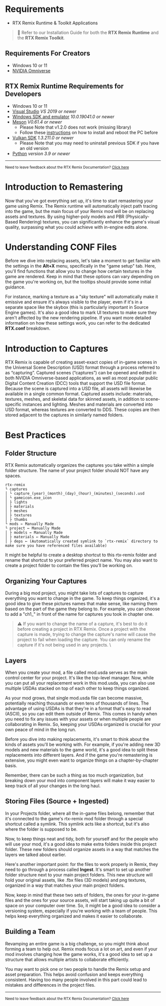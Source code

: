 # Requirements

* RTX Remix Runtime & Toolkit Applications

> 📝 Refer to our Installation Guide for both the **RTX Remix Runtime** and the **RTX Remix Toolkit**.

## Requirements For Creators

* Windows 10 or 11
* [NVIDIA Omniverse](https://www.nvidia.com/en-us/omniverse/download/)

## RTX Remix Runtime Requirements for Developers

* Windows 10 or 11
* [Visual Studio](https://visualstudio.microsoft.com/vs/older-downloads/) _VS 2019 or newer_
* [Windows SDK and emulator](https://developer.microsoft.com/en-us/windows/downloads/sdk-archive/) _10.0.19041.0 or newer_
*  [Meson](https://mesonbuild.com/) _V0.61.4 or newer_
    * Please Note that v1.2.0 does not work (missing library)
    * Follow these [instructions](https://mesonbuild.com/SimpleStart.html#installing-meson) on how to install and reboot the PC before
* [Vulkan SDK](https://vulkan.lunarg.com/sdk/home#windows) _1.3.211.0 or newer_
    * Please Note that you may need to uninstall previous SDK if you have an old version
* [Python](https://www.python.org/downloads/) _version 3.9 or newer_

***
<sub> Need to leave feedback about the RTX Remix Documentation?  [Click here](https://docs.google.com/forms/d/1vym6SgptS4QJvp6ZKTN8Mu9yfd5yQc76B3KHIl-n4DQ/prefill) <sub>

# Introduction to Remastering

Now that you've got everything set up, it's time to start remastering your game using Remix. The Remix runtime will automatically inject path tracing into the game, but the main focus of your Remix mod will be on replacing assets and textures. By using higher-poly models and PBR (Physically-Based Rendering) textures, you can significantly enhance the game's visual quality, surpassing what you could achieve with in-engine edits alone.

# Understanding CONF Files

Before we dive into replacing assets, let's take a moment to get familiar with the settings in the **Alt+X** menu, specifically in the "game setup" tab. Here, you'll find functions that allow you to change how certain textures in the game are rendered. Keep in mind that these options can vary depending on the game you're working on, but the tooltips should provide some initial guidance.

For instance, marking a texture as a "sky texture" will automatically make it emissive and ensure it's always visible to the player, even if it's in a separate space like the skybox (this is particularly important in Source Engine games). It's also a good idea to mark UI textures to make sure they aren't affected by the new rendering pipeline. If you want more detailed information on how these settings work, you can refer to the dedicated **RTX.conf** breakdown.


# Introduction to Captures

RTX Remix is capable of creating asset-exact copies of in-game scenes in the Universal Scene Description (USD) format through a process referred to as “capturing”. Captured scenes (“captures”) can be opened and edited in both NVIDIA Omniverse-based applications, as well as most popular public Digital Content Creation (DCC) tools that support the USD file format.   Because the scene is captured into a USD file, all assets will likewise be available in a single common format. Captured assets include: materials, textures, meshes, and skeletal data for skinned assets, in addition to scene-specific instances and lighting.  Meshes and materials are converted into USD format, whereas textures are converted to DDS. These copies are then stored adjacent to the captures in similarly named folders.

# Best Practices


## Folder Structure

RTX Remix automatically organizes the captures you take within a simple folder structure.  The name of your project folder should NOT have any spaces.

```text
rtx-remix
└ captures
│ └ capture_(year)_(month)_(day)_(hour)_(minutes)_(seconds).usd
│ └ gameicon.exe_icon
│ ├ lights
│ ├ materials
│ ├ meshes
│ ├ textures
│ ├ thumbs
└ mods ← Manually Made
└ project ← Manually Made
│ ├ models ← Manually Made
│ ├ materials ← Manually Made
│ ├ deps ← (Automatically created symlink to `rtx-remix` directory to make sure you have referenced files available)
```

It might be helpful to create a desktop shortcut to this rtx-remix folder and rename that shortcut to your preferred project name.  You may also want to create a project folder to contain the files you’ll be working on.


## Organizing Your Captures

During a big mod project, you might take lots of captures to capture everything you want to change in the game. To keep things organized, it's a good idea to give these pictures names that make sense, like naming them based on the part of the game they belong to. For example, you can choose to add a "ch1_" in front of the name for captures you took in chapter one.

> ⚠️ If you want to change the name of a capture, it's best to do it before creating a project in RTX Remix. Once a project with the capture is made, trying to change the capture's name will cause the project to fail when loading the capture. You can only rename the capture if it's not being used in any projects. \

## Layers

When you create your mod, a file called mod.usda serves as the main control center for your project. It's like the top-level manager. Now, while you can put all your replacement work in this mod.usda, you can also use multiple USDAs stacked on top of each other to keep things organized.

As your mod grows, that single mod.usda file can become massive, potentially reaching thousands or even tens of thousands of lines. The advantage of using USDAs is that they're in a format that's easy to read (ASCII), so you can edit them outside of Remix. This comes in handy when you need to fix any issues with your assets or when multiple people are collaborating in Remix. So, keeping your USDAs organized is crucial for your own peace of mind in the long run.

Before you dive into making replacements, it's smart to think about the kinds of assets you'll be working with. For example, if you're adding new 3D models and new materials to the game world, it's a good idea to split these replacements into different layers. And if the game you're remastering is extensive, you might even want to organize things on a chapter-by-chapter basis.

Remember, there can be such a thing as too much organization, but breaking down your mod into component layers will make it way easier to keep track of all your changes in the long haul.


## Storing Files (Source + Ingested)

In your Projects folder, where all the in-game files belong, remember that it's connected to the game's rtx-remix mod folder through a special shortcut called a symlink. This symlink acts like a shortcut, but it's also where the folder is supposed to be.

Now, to keep things neat and tidy, both for yourself and for the people who will use your mod, it's a good idea to make extra folders inside this project folder. These new folders should organize assets in a way that matches the layers we talked about earlier.

Here's another important point: for the files to work properly in Remix, they need to go through a process called **Ingest**. It's smart to set up another folder structure next to your main project folders. This new structure will hold your original assets, like .fbx files (3D models) and png textures, organized in a way that matches your main project folders.

Now, keep in mind that these two sets of folders, the ones for your in-game files and the ones for your source assets, will start taking up quite a bit of space on your computer over time. So, it might be a good idea to consider a versioning system, especially if you're working with a team of people. This helps keep everything organized and makes it easier to collaborate.


## Building a Team

Revamping an entire game is a big challenge, so you might think about forming a team to help out. Remix mods focus a lot on art, and even if your mod involves changing how the game works, it's a good idea to set up a structure that allows multiple artists to collaborate efficiently.

You may want to pick one or two people to handle the Remix setup and asset preparation. This helps avoid confusion and keeps everything consistent. Having too many people involved in this part could lead to mistakes and differences in the project files.

***
<sub> Need to leave feedback about the RTX Remix Documentation?  [Click here](https://github.com/NVIDIAGameWorks/rtx-remix/issues/new?assignees=nvdamien&labels=documentation%2Cfeedback%2Ctriage&projects=&template=documentation_feedback.yml&title=%5BDocumentation+feedback%5D%3A+) <sub>
